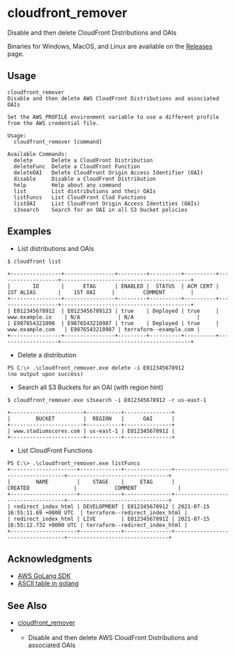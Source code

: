 # cloudfront_remover
Disable and then delete CloudFront Distributions and OAIs

Binaries for Windows, MacOS, and Linux are available on the [Releases](https://github.com/jftuga/cloudfront_remover/releases) page.

## Usage
```
cloudfront_remover
Disable and then delete AWS CloudFront Distributions and associated OAIs

Set the AWS_PROFILE environment variable to use a different profile from the AWS credential file.

Usage:
  cloudfront_remover [command]

Available Commands:
  delete      Delete a CloudFront Distribution
  deleteFunc  Delete a CloudFront Function
  deleteOAI   Delete CloudFront Origin Access Identifier (OAI)
  disable     Disable a CloudFront Distribution
  help        Help about any command
  list        List distributions and their OAIs
  listFuncs   List CloudFront Clod Functions
  listOAI     List CloudFront Origin Access Identities (OAIs)
  s3search    Search for an OAI in all S3 bucket policies
```

## Examples

* List distributions and OAIs
```
$ cloudfront list

+----------------+----------------+---------+----------+----------+-------------------+-----------------------------------------+
|       ID       |      ETAG      | ENABLED |  STATUS  | ACM CERT |   1ST ALIAS       |    1ST OAI     |         COMMENT        |
+----------------+----------------+---------+----------+----------+-------------------+-----------------------------------------+
| E012345678912  | E0123456789123 | true    | Deployed | true     | www.example.io    | N/A            | N/A                    |
| E987654321098  | E9876543210987 | true    | Deployed | true     | www.example.com   | E9876543210987 | terraform--example.com |
+----------------+----------------+---------+----------+----------+-------------------+-----------------------------------------+
```

* Delete a distribution
```
PS C:\> .\cloudfront_remover.exe delete -i E012345678912
(no output upon success)
```

* Search all S3 Buckets for an OAI (with region hint)
```
$ cloudfront_remover.exe s3search -i E012345678912 -r us-east-1

+-----------------------+-----------+---------------+
|        BUCKET         |  REGION   |      OAI      |
+-----------------------+-----------+---------------+
| www.stadiumscores.com | us-east-1 | E012345678912 |
+-----------------------+-----------+---------------+
```

* List CloudFront Functions
```
PS C:\> .\cloudfront_remover.exe listFuncs
+---------------------+-------------+---------------+-----------------------------------+--------------------------------+
|        NAME         |    STAGE    |     ETAG      |              CREATED              |            COMMENT             |
+---------------------+-------------+---------------+-----------------------------------+--------------------------------+
| redirect_index_html | DEVELOPMENT | E012345678912 | 2021-07-15 16:55:11.69 +0000 UTC  | terraform--redirect_index_html |
| redirect_index_html | LIVE        | E012345678912 | 2021-07-15 16:55:12.732 +0000 UTC | terraform--redirect_index_html |
+---------------------+-------------+---------------+-----------------------------------+--------------------------------+
```

## Acknowledgments
* [AWS GoLang SDK](https://aws.amazon.com/sdk-for-go/)
* [ASCII table in golang](github.com/olekukonko/tablewriter)

## See Also
* [cloudfront_remover](https://github.com/jftuga/terraform_cloudfront_builder)
* * Disable and then delete AWS CloudFront Distributions and associated OAIs

